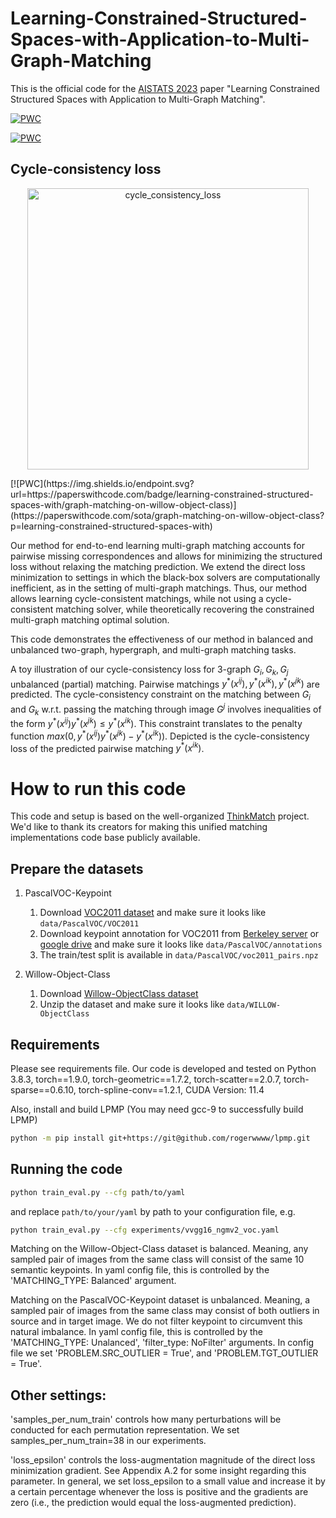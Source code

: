 
# Learning-Constrained-Structured-Spaces-with-Application-to-Multi-Graph-Matching
This is the official code for the [AISTATS 2023](https://proceedings.mlr.press/v206/indelman23a/indelman23a.pdf) paper "Learning Constrained Structured Spaces with Application to Multi-Graph Matching".

[![PWC](https://img.shields.io/endpoint.svg?url=https://paperswithcode.com/badge/learning-constrained-structured-spaces-with/graph-matching-on-pascal-voc)](https://paperswithcode.com/sota/graph-matching-on-pascal-voc?p=learning-constrained-structured-spaces-with)

[![PWC](https://img.shields.io/endpoint.svg?url=https://paperswithcode.com/badge/learning-constrained-structured-spaces-with/graph-matching-on-willow-object-class)](https://paperswithcode.com/sota/graph-matching-on-willow-object-class?p=learning-constrained-structured-spaces-with)

## Cycle-consistency loss
<p align="center">
  <img src="https://user-images.githubusercontent.com/46455293/217747708-2454dc59-e18f-4364-b15d-4a7b1f73663c.svg" width="450" title="cycle_consistency_loss">
</p>
[![PWC](https://img.shields.io/endpoint.svg?url=https://paperswithcode.com/badge/learning-constrained-structured-spaces-with/graph-matching-on-willow-object-class)](https://paperswithcode.com/sota/graph-matching-on-willow-object-class?p=learning-constrained-structured-spaces-with)

Our method for end-to-end learning multi-graph matching accounts for pairwise missing correspondences and allows for minimizing the structured loss without relaxing the matching prediction. We extend the direct loss minimization to settings in which the black-box solvers are computationally inefficient, as in the setting of multi-graph matchings. Thus, our method allows learning cycle-consistent matchings, while not using a cycle-consistent matching solver, while theoretically recovering the constrained multi-graph matching optimal solution.

This code demonstrates the effectiveness of our method in balanced and unbalanced two-graph, hypergraph, and multi-graph matching tasks.

A toy illustration of our cycle-consistency loss for 3-graph $G_i, G_k, G_j$ unbalanced (partial) matching. Pairwise matchings $y^{\ast}(x^{ij}),y^{\ast}(x^{ik}),y^{\ast}(x^{jk})$ are predicted. 
The cycle-consistency constraint on the matching between $G_i$ and $G_k$ w.r.t. passing the matching through image $G^j$ involves inequalities of the form $y^{\ast}(x^{ij})y^{\ast}(x^{jk}) \le y^{\ast}(x^{ik})$. This constraint translates to the penalty function $max(0, y^{\ast}(x^{ij})y^{\ast}(x^{jk}) -y^{\ast}(x^{ik}))$. Depicted is the cycle-consistency loss of the predicted pairwise matching $y^{\ast}(x^{ik})$. 


# How to run this code

This code and setup is based on the well-organized [ThinkMatch](https://github.com/Thinklab-SJTU/ThinkMatch) project. We'd like to thank its creators for making this  unified matching implementations code base publicly available.

## Prepare the datasets

1. PascalVOC-Keypoint
    1. Download [VOC2011 dataset](http://host.robots.ox.ac.uk/pascal/VOC/voc2011/index.html) and make sure it looks like ``data/PascalVOC/VOC2011``
    1. Download keypoint annotation for VOC2011 from [Berkeley server](https://www2.eecs.berkeley.edu/Research/Projects/CS/vision/shape/poselets/voc2011_keypoints_Feb2012.tgz) or [google drive](https://drive.google.com/open?id=1D5o8rmnY1-DaDrgAXSygnflX5c-JyUWR) and make sure it looks like ``data/PascalVOC/annotations``
    1. The train/test split is available in ``data/PascalVOC/voc2011_pairs.npz``

1. Willow-Object-Class
    1. Download [Willow-ObjectClass dataset](http://www.di.ens.fr/willow/research/graphlearning/WILLOW-ObjectClass_dataset.zip)
    1. Unzip the dataset and make sure it looks like ``data/WILLOW-ObjectClass``

## Requirements
Please see requirements file. Our code is developed and tested on Python 3.8.3, torch==1.9.0, torch-geometric==1.7.2, torch-scatter==2.0.7, torch-sparse==0.6.10, torch-spline-conv==1.2.1, CUDA Version: 11.4

Also, install and build LPMP (You may need gcc-9 to successfully build LPMP)
```bash 
python -m pip install git+https://git@github.com/rogerwwww/lpmp.git 
```

## Running the code 
```bash
python train_eval.py --cfg path/to/yaml
```

and replace ``path/to/your/yaml`` by path to your configuration file, e.g.
```bash
python train_eval.py --cfg experiments/vvgg16_ngmv2_voc.yaml
```

Matching on the Willow-Object-Class dataset is balanced. Meaning, any sampled pair of images from the same class will consist of the same 10 semantic keypoints.
In yaml config file, this is controlled by the 'MATCHING_TYPE: Balanced' argument.

Matching on the PascalVOC-Keypoint dataset is unbalanced. Meaning, a sampled pair of images from the same class may consist of both outliers in source and in target image. We do not filter keypoint to circumvent this natural imbalance. 
In yaml config file, this is controlled by the 'MATCHING_TYPE: Unalanced', 'filter_type: NoFilter' arguments.
In config file we set 'PROBLEM.SRC_OUTLIER = True', and 'PROBLEM.TGT_OUTLIER = True'.

## Other settings:

'samples_per_num_train' controls how many perturbations will be conducted for each permutation representation. We set samples_per_num_train=38 in our experiments.

'loss_epsilon' controls the loss-augmentation magnitude of the direct loss minimization gradient. See Appendix A.2 for some insight regarding this parameter.  In general, we set loss_epsilon to a small value and increase it by a certain percentage whenever the loss is positive and the gradients are zero (i.e., the prediction would equal the loss-augmented prediction).

